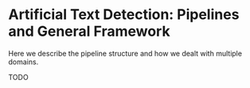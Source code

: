 # Artificial Text Detection: Pipelines and General Framework

Here we describe the pipeline structure and how we dealt with multiple domains.

TODO
